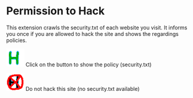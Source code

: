 # Permission to Hack
This extension crawls the security.txt of each website you visit. It informs you once if you are allowed to hack the site and shows the regardings policies.

![Hack](https://github.com/MartinRenze/permissionToHack/blob/master/icons/hack48.png) Click on the button to show the policy (security.txt)

![DoNotack](https://github.com/MartinRenze/permissionToHack/blob/master/icons/doNotHack48.png) Do not hack this site (no security.txt available)
